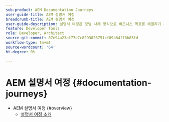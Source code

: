 ```yaml
---
sub-product: AEM Documentation Journeys
user-guide-title: AEM 설명서 여정
breadcrumb-title: AEM 설명서 여정
user-guide-description: 설명서 여정은 모범 사례 방식으로 비즈니스 목표를 해결하기 위해 복잡하고 다양한 기능을 결합하여 AEM 설명서 내에 서술 구조를 제공합니다. AEM 초보자용으로 설계된 여정은 A에서 Z까지 목표를 달성하기 위한 개념과 기능을 소개합니다.
feature: Developer Tools
role: Developer, Architect
source-git-commit: 87e94a23af77e7c8293826751cf89b84f78b85fd
workflow-type: tm+mt
source-wordcount: '64'
ht-degree: 0%

---
```



# AEM 설명서 여정 {#documentation-journeys}

<!--
Please note that all links to other guides need to be absolute references with leading protocol and domain since SCCM does not allow pages to be referenced with relative links in multiple ToCs.
-->

+ AEM 설명서 여정 {#overview}
   + [설명서 여정 소개](home.md)

<!-- comment out until all pages published 

+ Headless Journeys {#headless}
  + [Headless Journeys Home](https://experienceleague.adobe.com/docs/experience-manager-65/headless-journey/home.html)
  + Headless Developer Journey {#developer}
    + [Understand Headless in AEM](https://experienceleague.adobe.com/docs/experience-manager-65/headless-journey/developer/overview.html)
    + [Learn about CMS Headless Development](https://experienceleague.adobe.com/docs/experience-manager-65/headless-journey/developer/learn-about.html)
    + [Getting Started with AEM Headless as a Cloud Service](https://experienceleague.adobe.com/docs/experience-manager-65/headless-journey/developer/getting-started.html)
    + [Path to your first experience using AEM Headless](https://experienceleague.adobe.com/docs/experience-manager-65/headless-journey/developer/path-to-first-experience.html)
    + [How to model your content as AEM Content Models](https://experienceleague.adobe.com/docs/experience-manager-65/headless-journey/developer/model-your-content.html)
    + [How to access your content via AEM delivery APIs](https://experienceleague.adobe.com/docs/experience-manager-65/headless-journey/developer/access-your-content.html)
    + [How to update your content via AEM Assets APIs](https://experienceleague.adobe.com/docs/experience-manager-65/headless-journey/developer/update-your-content.html)
    + [How to put it all together](https://experienceleague.adobe.com/docs/experience-manager-65/headless-journey/developer/put-it-all-together.html)
    + [How to go live with your headless application](https://experienceleague.adobe.com/docs/experience-manager-65/headless-journey/developer/go-live.html)
    + [Optional - How to create single page applications with AEM](https://experienceleague.adobe.com/docs/experience-manager-65/headless-journey/developer/create-spa.html)
  + Headless Translation Journey {#translation}
    + [Understand headless translation in AEM](https://experienceleague.adobe.com/docs/experience-manager-65/headless-journey/translation/overview.html)
    + [Get started with AEM headless translation](https://experienceleague.adobe.com/docs/experience-manager-65/headless-journey/translation/getting-started.html)
    + [Learn about headless content and how to translate in AEM](https://experienceleague.adobe.com/docs/experience-manager-65/headless-journey/translation/learn-about.html)
    + [Configure translation connector](https://experienceleague.adobe.com/docs/experience-manager-65/headless-journey/translation/configure-connector.html)
    + [Configure translation rules](https://experienceleague.adobe.com/docs/experience-manager-65/headless-journey/translation/translation-rules.html)
    + [Translate content](https://experienceleague.adobe.com/docs/experience-manager-65/headless-journey/translation/translate-content.html)
    + [Publish translated content](https://experienceleague.adobe.com/docs/experience-manager-65/headless-journey/translation/publish-content.html)
  + Headless Content Author Journey {#author}
    + [AEM Headless Content Author Journey - Overview](https://experienceleague.adobe.com/docs/experience-manager-65/headless-journey/author/overview.html)
    + [Authoring for Headless with AEM - An Introduction](https://experienceleague.adobe.com/docs/experience-manager-65/headless-journey/author/introduction.html)
    + [Authoring Basics for Headless with AEM](https://experienceleague.adobe.com/docs/experience-manager-65/headless-journey/author/basics.html)
    + [Learn about using references in Content Fragments](https://experienceleague.adobe.com/docs/experience-manager-65/headless-journey/author/references.html)
    + [Learn about defining Metadata and Tagging for Content Fragments](https://experienceleague.adobe.com/docs/experience-manager-65/headless-journey/author/metadata-tagging.html)
  + Headless Content Architect Journey {#architect}
    + [AEM Headless Content Architect Journey Overview](https://experienceleague.adobe.com/docs/experience-manager-65/headless-journey/architect/overview.html)
    + [Content Modeling for Headless with AEM - An Introduction](https://experienceleague.adobe.com/docs/experience-manager-65/headless-journey/architect/introduction.html)
    + [Learn the Content Modeling Basics for Headless with AEM](https://experienceleague.adobe.com/docs/experience-manager-65/headless-journey/architect/basics.html)
    + [Learn about Creating Content Fragment Models in AEM](https://experienceleague.adobe.com/docs/experience-manager-65/headless-journey/architect/model-structure.html)
  + Headless Translation Journey {#translation}
    + [Understand headless translation in AEM](https://experienceleague.adobe.com/docs/experience-manager-65/headless-journey/translation/overview.html)
    + [Get started with AEM headless translation](https://experienceleague.adobe.com/docs/experience-manager-65/headless-journey/translation/getting-started.html)
    + [Learn about headless content and how to translate in AEM](https://experienceleague.adobe.com/docs/experience-manager-65/headless-journey/translation/learn-about.html)
    + [Configure translation connector](https://experienceleague.adobe.com/docs/experience-manager-65/headless-journey/translation/configure-connector.html)
    + [Configure translation rules](https://experienceleague.adobe.com/docs/experience-manager-65/headless-journey/translation/translation-rules.html)
    + [Translate content](https://experienceleague.adobe.com/docs/experience-manager-65/headless-journey/translation/translate-content.html)
    + [Publish translated content](https://experienceleague.adobe.com/docs/experience-manager-65/headless-journey/translation/publish-content.html)

-->

<!--
+ AEM Documentation Journeys {#overview}
  + [What is a documentation journey?](home.md)
+ Onboarding Journey {#onboarding}
  + [Onboarding Journey Home](https://experienceleague.adobe.com/docs/experience-manager-65/journey-onboarding/home.html)
  + [Overview to Onboarding Journey](https://experienceleague.adobe.com/docs/experience-manager-65/journey-onboarding/onboarding/onboarding-journey-overview.html)
  + [Getting Started with Onboarding Process](https://experienceleague.adobe.com/docs/experience-manager-65/journey-onboarding/onboarding/get-started-onboarding-journey.html)
  + [Assign Team Members to Cloud Manager Product Profiles](https://experienceleague.adobe.com/docs/experience-manager-65/journey-onboarding/onboarding/assign-team-members-cloud-manager.html)
  + [Set Up Cloud Resources via Cloud Manager](https://experienceleague.adobe.com/docs/experience-manager-65/journey-onboarding/onboarding/setup-cloud-resources-via-cloud-manager.html)
  + [Assign Team Members to AEM as a Cloud Service Product Profiles](https://experienceleague.adobe.com/docs/experience-manager-65/journey-onboarding/onboarding/assign-team-members-aem-65.html)
  + [Learning Path for Developers and Deployment Managers](https://experienceleague.adobe.com/docs/experience-manager-65/journey-onboarding/onboarding/learning-path-developers-deploymentmanagers.html)
  + [Learning Path for AEM Users](https://experienceleague.adobe.com/docs/experience-manager-65/journey-onboarding/onboarding/learning-path-aem-users.html)
+ Sites Journeys {#sites}
  + [Sites Journeys Home](https://experienceleague.adobe.com/docs/experience-manager-65/sites-journey/home.html)
  + Quick Site Creation Journey {#quick-site}
    + [Understand Cloud Manager](https://experienceleague.adobe.com/docs/experience-manager-65/sites-journey/quick-site/cloud-manager.html)
    + [Create site from template](https://experienceleague.adobe.com/docs/experience-manager-65/sites-journey/quick-site/create-site.html)
    + [Set up your pipeline](https://experienceleague.adobe.com/docs/experience-manager-65/sites-journey/quick-site/pipeline-setup.html)
    + [Grant access to the front-end developer](https://experienceleague.adobe.com/docs/experience-manager-65/sites-journey/quick-site/grant-access.html)
    + [Retrieve git repository access information](https://experienceleague.adobe.com/docs/experience-manager-65/sites-journey/quick-site/retrieve-access.html)
    + [Customize the site theme](https://experienceleague.adobe.com/docs/experience-manager-65/sites-journey/quick-site/customize-theme.html)
    + [Deploy your customized theme](https://experienceleague.adobe.com/docs/experience-manager-65/sites-journey/quick-site/deploy-theme.html)
  + Sites Translation Journey {#translation}
    + [Understand sites translation in AEM](https://experienceleague.adobe.com/docs/experience-manager-65/sites-journey/translation/overview.html)
    + [Get started with AEM sites translation](https://experienceleague.adobe.com/docs/experience-manager-65/sites-journey/translation/getting-started.html)
    + [Learn about sites content and how to translate in AEM](https://experienceleague.adobe.com/docs/experience-manager-65/sites-journey/translation/learn-about.html)
    + [Configure translation connector](https://experienceleague.adobe.com/docs/experience-manager-65/sites-journey/translation/configure-connector.html)
    + [Configure translation rules](https://experienceleague.adobe.com/docs/experience-manager-65/sites-journey/translation/translation-rules.html)
    + [Translate content](https://experienceleague.adobe.com/docs/experience-manager-65/sites-journey/translation/translate-content.html)
    + [Publish translated content](https://experienceleague.adobe.com/docs/experience-manager-65/sites-journey/translation/publish-content.html)
+ Headless Journeys {#headless}
  + [Headless Journeys Home](https://experienceleague.adobe.com/docs/experience-manager-65/headless-journey/home.html)
   + Headless Developer Journey {#developer}
     + [Understand Headless in AEM](https://experienceleague.adobe.com/docs/experience-manager-65/headless-journey/developer/overview.html)
     + [Learn about CMS Headless Development](https://experienceleague.adobe.com/docs/experience-manager-65/headless-journey/developer/learn-about.html)
     + [Getting Started with AEM Headless as a Cloud Service](https://experienceleague.adobe.com/docs/experience-manager-65/headless-journey/developer/getting-started.html)
     + [Path to your first experience using AEM Headless](https://experienceleague.adobe.com/docs/experience-manager-65/headless-journey/developer/path-to-first-experience.html)
     + [How to model your content as AEM Content Models](https://experienceleague.adobe.com/docs/experience-manager-65/headless-journey/developer/model-your-content.html)
     + [How to access your content via AEM delivery APIs](https://experienceleague.adobe.com/docs/experience-manager-65/headless-journey/developer/access-your-content.html)
     + [How to update your content via AEM Assets APIs](https://experienceleague.adobe.com/docs/experience-manager-65/headless-journey/developer/update-your-content.html)
     + [How to put it all together](https://experienceleague.adobe.com/docs/experience-manager-65/headless-journey/developer/put-it-all-together.html)
     + [How to go live with your headless application](https://experienceleague.adobe.com/docs/experience-manager-65/headless-journey/developer/go-live.html)
     + [Optional - How to create single page applications with AEM](https://experienceleague.adobe.com/docs/experience-manager-65/headless-journey/developer/create-spa.html)
   + Headless Translation Journey {#translation}
     + [Understand headless translation in AEM](https://experienceleague.adobe.com/docs/experience-manager-65/headless-journey/translation/overview.html)
     + [Get started with AEM headless translation](https://experienceleague.adobe.com/docs/experience-manager-65/headless-journey/translation/getting-started.html)
     + [Learn about headless content and how to translate in AEM](https://experienceleague.adobe.com/docs/experience-manager-65/headless-journey/translation/learn-about.html)
     + [Configure translation connector](https://experienceleague.adobe.com/docs/experience-manager-65/headless-journey/translation/configure-connector.html)
     + [Configure translation rules](https://experienceleague.adobe.com/docs/experience-manager-65/headless-journey/translation/translation-rules.html)
     + [Translate content](https://experienceleague.adobe.com/docs/experience-manager-65/headless-journey/translation/translate-content.html)
     + [Publish translated content](https://experienceleague.adobe.com/docs/experience-manager-65/headless-journey/translation/publish-content.html)
   + Headless Content Author Journey {#author}
     + [AEM Headless Content Author Journey - Overview](https://experienceleague.adobe.com/docs/experience-manager-65/headless-journey/author/overview.html)
     + [Authoring for Headless with AEM - An Introduction](https://experienceleague.adobe.com/docs/experience-manager-65/headless-journey/author/introduction.html)
     + [Authoring Basics for Headless with AEM](https://experienceleague.adobe.com/docs/experience-manager-65/headless-journey/author/basics.html)
     + [Learn about using references in Content Fragments](https://experienceleague.adobe.com/docs/experience-manager-65/headless-journey/author/references.html)
     + [Learn about defining Metadata and Tagging for Content Fragments](https://experienceleague.adobe.com/docs/experience-manager-65/headless-journey/author/metadata-tagging.html)
   + Headless Content Architect Journey {#architect}
     + [AEM Headless Content Architect Journey Overview](https://experienceleague.adobe.com/docs/experience-manager-65/headless-journey/architect/overview.html)
     + [Content Modeling for Headless with AEM - An Introduction](https://experienceleague.adobe.com/docs/experience-manager-65/headless-journey/architect/introduction.html)
     + [Learn the Content Modeling Basics for Headless with AEM](https://experienceleague.adobe.com/docs/experience-manager-65/headless-journey/architect/basics.html)
     + [Learn about Creating Content Fragment Models in AEM](https://experienceleague.adobe.com/docs/experience-manager-65/headless-journey/architect/model-structure.html)
-->
